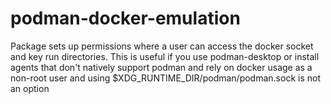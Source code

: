 # podman-docker-emulation
Package sets up permissions where a user can access the docker socket and key run directories. This is useful if you use podman-desktop or install agents that don't natively support podman and rely on docker usage as a non-root user and using $XDG_RUNTIME_DIR/podman/podman.sock is not  an option
